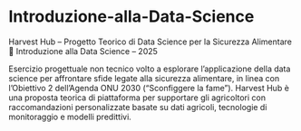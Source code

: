# Introduzione-alla-Data-Science

Harvest Hub – Progetto Teorico di Data Science per la Sicurezza Alimentare
📍 Introduzione alla Data Science – 2025

Esercizio progettuale non tecnico volto a esplorare l’applicazione della data science per affrontare sfide legate alla sicurezza alimentare, in linea con l’Obiettivo 2 dell’Agenda ONU 2030 (“Sconfiggere la fame”).
Harvest Hub è una proposta teorica di piattaforma per supportare gli agricoltori con raccomandazioni personalizzate basate su dati agricoli, tecnologie di monitoraggio e modelli predittivi.
